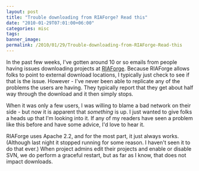 ```yaml
---
layout: post
title: "Trouble downloading from RIAForge? Read this"
date: "2010-01-29T07:01:00+06:00"
categories: misc 
tags: 
banner_image: 
permalink: /2010/01/29/Trouble-downloading-from-RIAForge-Read-this
---
```


In the past few weeks, I've gotten around 10 or so emails from people having issues downloading projects at <a href="http://www.riaforge.org">RIAForge</a>. Because RIAForge allows folks to point to external download locations, I typically just check to see if that is the issue. However - I've never been able to replicate any of the problems the users are having. They typically report that they get about half way through the download and it then simply stops. 

When it was only a few users, I was willing to blame a bad network on their side - but now it is apparent that <i>something</i> is up. I just wanted to give folks a heads up that I'm looking into it. If any of my readers have seen a problem like this before and have some advice, I'd love to hear it.

RIAForge uses Apache 2.2, and for the most part, it just always works. (Although last night it stopped running for some reason. I haven't seen it to do that ever.) When project admins edit their projects and enable or disable SVN, we do perform a graceful restart, but as far as I know, that does not impact downloads.